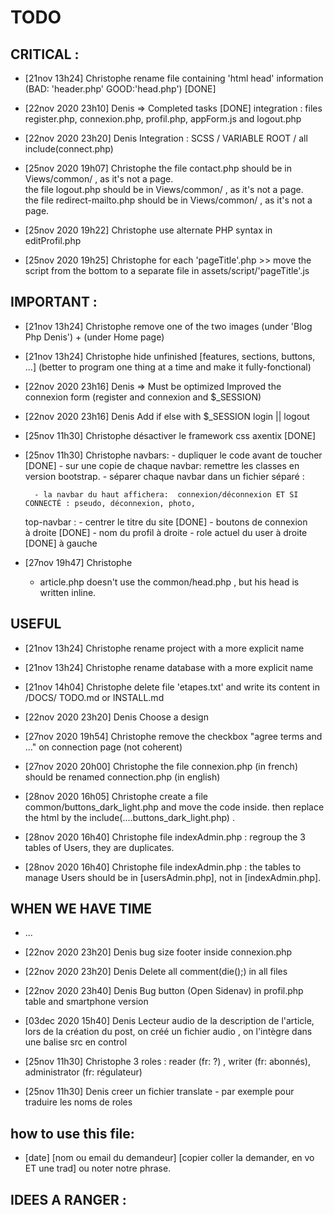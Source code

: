 # TODO
## CRITICAL :
- [21nov 13h24] Christophe
    rename file containing 'html head' information (BAD: 'header.php' GOOD:'head.php')    [DONE]

- [22nov 2020 23h10] Denis => Completed tasks                                             [DONE]
    integration : files register.php, connexion.php, profil.php, appForm.js and logout.php

- [22nov 2020 23h20] Denis
    Integration : SCSS / VARIABLE ROOT / all include(connect.php)

- [25nov 2020 19h07] Christophe
    the file contact.php should be in Views/common/ , as it's not a page.   
    the file logout.php should be in Views/common/ , as it's not a page.   
    the file redirect-mailto.php should be in Views/common/ , as it's not a page.   

- [25nov 2020 19h22] Christophe
    use alternate PHP syntax in editProfil.php

- [25nov 2020 19h25] Christophe
    for each  'pageTitle'.php   >> move the script from the bottom to a separate file in assets/script/'pageTitle'.js

## IMPORTANT :
    
- [21nov 13h24] Christophe
    remove one of the two images (under 'Blog Php Denis') + (under Home page)

- [21nov 13h24] Christophe
    hide unfinished [features, sections, buttons, ...] (better to program one thing at a time and make it fully-fonctional)

- [22nov 2020 23h16] Denis => Must be optimized
    Improved the connexion form (register and connexion and $_SESSION)

- [22nov 2020 23h16] Denis 
    Add if else with $_SESSION  login || logout

- [25nov 11h30] Christophe
    désactiver le framework css axentix                     [DONE]

- [25nov 11h30] Christophe
    navbars:
        - dupliquer le code avant de toucher                [DONE]
        - sur une copie de chaque navbar: remettre les classes en version bootstrap.
        - séparer chaque navbar dans un fichier séparé :

        - la navbar du haut affichera:  connexion/déconnexion ET SI CONNECTÉ : pseudo, déconnexion, photo, 

    top-navbar : 
        - centrer le titre du site    [DONE]
        - boutons de connexion à droite [DONE]
        - nom du profil à droite
        - role actuel du user à droite   [DONE] à gauche

- [27nov 19h47] Christophe
    - article.php doesn't use the common/head.php , but his head is written inline. 

## USEFUL
- [21nov 13h24] Christophe
    rename project with a more explicit name
- [21nov 13h24] Christophe
    rename database with a more explicit name
- [21nov 14h04] Christophe
    delete file 'etapes.txt' and write its content in /DOCS/ TODO.md or INSTALL.md

- [22nov 2020 23h20] Denis
    Choose a design

- [27nov 2020 19h54] Christophe
    remove the checkbox "agree terms and ..." on connection page  (not coherent)

- [27nov 2020 20h00] Christophe
    the file connexion.php (in french) should be renamed connection.php (in english)

- [28nov 2020 16h05] Christophe
    create a file common/buttons_dark_light.php and move the code inside.
    then replace the html by the include(....buttons_dark_light.php) . 

- [28nov 2020 16h40] Christophe
    file indexAdmin.php :  regroup the 3 tables of Users, they are duplicates.

- [28nov 2020 16h40] Christophe
    file indexAdmin.php :  the tables to manage Users should be in [usersAdmin.php], not in [indexAdmin.php].

## WHEN WE HAVE TIME
- ...

- [22nov 2020 23h20] Denis
    bug size footer inside connexion.php
- [22nov 2020 23h20] Denis
    Delete all comment(die();) in all files
- [22nov 2020 23h40] Denis
    Bug button (Open Sidenav) in profil.php table and smartphone version 
- [03dec 2020 15h40] Denis
    Lecteur audio de la description de l'article, lors de la création du post, on créé un fichier audio , on l'intègre dans une balise src en control


- [25nov 11h30] Christophe
    3 roles : reader (fr: ?) , writer (fr: abonnés), administrator (fr: régulateur)

- [25nov 11h30] Denis
    creer un fichier translate
        - par exemple pour traduire les noms de roles


## how to use this file:
- [date] [nom ou email du demandeur] 
    [copier coller la demander, en vo ET une trad] ou noter notre phrase.


## IDEES A RANGER :

